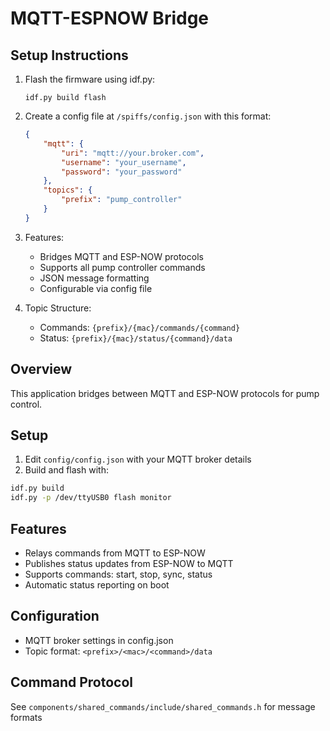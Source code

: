 # MQTT-ESPNOW Bridge

## Setup Instructions

1. Flash the firmware using idf.py:
   ```
   idf.py build flash
   ```

2. Create a config file at `/spiffs/config.json` with this format:
   ```json
   {
       "mqtt": {
           "uri": "mqtt://your.broker.com",
           "username": "your_username",
           "password": "your_password"
       },
       "topics": {
           "prefix": "pump_controller"
       }
   }
   ```

3. Features:
   - Bridges MQTT and ESP-NOW protocols
   - Supports all pump controller commands
   - JSON message formatting
   - Configurable via config file

4. Topic Structure:
   - Commands: `{prefix}/{mac}/commands/{command}`
   - Status: `{prefix}/{mac}/status/{command}/data`

## Overview
This application bridges between MQTT and ESP-NOW protocols for pump control.

## Setup
1. Edit `config/config.json` with your MQTT broker details
2. Build and flash with:
```bash
idf.py build
idf.py -p /dev/ttyUSB0 flash monitor
```

## Features
- Relays commands from MQTT to ESP-NOW
- Publishes status updates from ESP-NOW to MQTT
- Supports commands: start, stop, sync, status
- Automatic status reporting on boot

## Configuration
- MQTT broker settings in config.json
- Topic format: `<prefix>/<mac>/<command>/data`

## Command Protocol
See `components/shared_commands/include/shared_commands.h` for message formats
